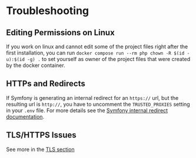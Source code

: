 # Troubleshooting

## Editing Permissions on Linux

If you work on linux and cannot edit some of the project files right after the first installation, you can
run `docker compose run --rm php chown -R $(id -u):$(id -g) .` to set yourself as owner of the project files that were
created by the docker container.

## HTTPs and Redirects

If Symfony is generating an internal redirect for an `https://` url, but the resulting url is `http://`, you have to
uncomment the `TRUSTED_PROXIES` setting in your `.env` file.
For more details see
the [Symfony internal redirect documentation](https://symfony.com/doc/current/routing.html#redirecting-to-urls-and-routes-directly-from-a-route).

## TLS/HTTPS Issues

See more in the [TLS section](tls.md)
